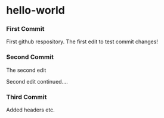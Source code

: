 # hello-world


### First Commit
First github respository. The first edit to test commit changes!

### Second Commit
The second edit

Second edit continued....

### Third Commit
Added headers etc.

